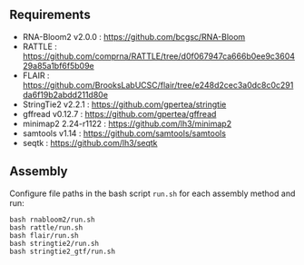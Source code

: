 
## Requirements

* RNA-Bloom2 v2.0.0 : https://github.com/bcgsc/RNA-Bloom
* RATTLE : https://github.com/comprna/RATTLE/tree/d0f067947ca666b0ee9c360429a85a1bf6f5b09e
* FLAIR : https://github.com/BrooksLabUCSC/flair/tree/e248d2cec3a0dc8c0c291da6f19b2abdd211d80e
* StringTie2 v2.2.1 : https://github.com/gpertea/stringtie
* gffread v0.12.7 : https://github.com/gpertea/gffread
* minimap2 2.24-r1122 : https://github.com/lh3/minimap2
* samtools v1.14 : https://github.com/samtools/samtools
* seqtk : https://github.com/lh3/seqtk

## Assembly

Configure file paths in the bash script `run.sh` for each assembly method and run:

```
bash rnabloom2/run.sh
bash rattle/run.sh
bash flair/run.sh
bash stringtie2/run.sh
bash stringtie2_gtf/run.sh
```

